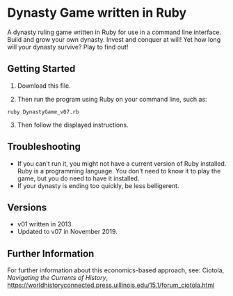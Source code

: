 # Dynasty Game written in Ruby

A dynasty ruling game written in Ruby for use in a command line interface. Build and grow your own dynasty. Invest and conquer at will! Yet how long will your dynasty survive? Play to find out!

## Getting Started

1. Download this file. 

2. Then run the program using Ruby on your command line, such as:

`ruby DynastyGame_v07.rb`

3. Then follow the displayed instructions.

## Troubleshooting

- If you can't run it, you might not have a current version of Ruby installed. Ruby is a programming language. You don't need to know it to play the game, but you do need to have it installed.
- If your dynasty is ending too quickly, be less belligerent. 

## Versions

- v01 written in 2013.
- Updated to v07 in November 2019.

## Further Information

For further information about this economics-based approach, see: 
Ciotola, _Navigating the Currents of History_, 
https://worldhistoryconnected.press.uillinois.edu/15.1/forum_ciotola.html
